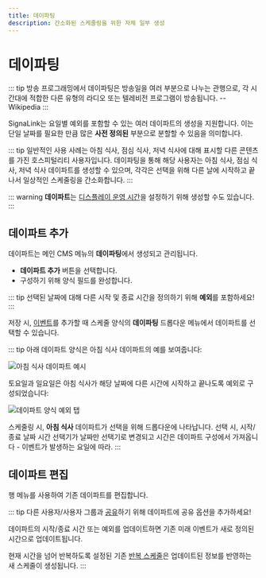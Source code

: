 ```yaml
---
title: 데이파팅
description: 간소화된 스케줄링을 위한 자체 일부 생성
---
```


# 데이파팅

::: tip
방송 프로그래밍에서 데이파팅은 방송일을 여러 부분으로 나누는 관행으로, 각 시간대에 적합한 다른 유형의 라디오 또는 텔레비전 프로그램이 방송됩니다.
-- Wikipedia
:::

SignaLink는 요일별 예외를 포함할 수 있는 여러 데이파트의 생성을 지원합니다. 이는 단일 날짜를 필요한 만큼 많은 **사전 정의된** 부분으로 분할할 수 있음을 의미합니다.

::: tip
일반적인 사용 사례는 아침 식사, 점심 식사, 저녁 식사에 대해 표시할 다른 콘텐츠를 가진 호스피털리티 사용자입니다. 데이파팅을 통해 해당 사용자는 아침 식사, 점심 식사, 저녁 식사 데이파트를 생성할 수 있으며, 각각은 선택을 위해 다른 날에 시작하고 끝나서 일상적인 스케줄링을 간소화합니다.
:::

::: warning
**데이파트**는 [디스플레이 운영 시간](/displays/settings#operating-hours)을 설정하기 위해 생성할 수도 있습니다.
:::

## 데이파트 추가

데이파트는 메인 CMS 메뉴의 **데이파팅**에서 생성되고 관리됩니다.

- **데이파트 추가** 버튼을 선택합니다.
- 구성하기 위해 양식 필드를 완성합니다.

::: tip
선택된 날짜에 대해 다른 시작 및 종료 시간을 정의하기 위해 **예외**를 포함하세요!
:::

저장 시, [이벤트](/scheduling/events)를 추가할 때 스케줄 양식의 **데이파팅** 드롭다운 메뉴에서 데이파트를 선택할 수 있습니다.

::: tip
아래 데이파트 양식은 아침 식사 데이파트의 예를 보여줍니다:

![아침 식사 데이파트 예시](/img/v4_scheduling_daypart_form.png)

토요일과 일요일은 아침 식사가 해당 날짜에 다른 시간에 시작하고 끝나도록 예외로 구성되었습니다:

![데이파트 양식 예외 탭](/img/v4_scheduling_daypart_form_exceptions.png)

스케줄링 시, **아침 식사** 데이파트가 선택을 위해 드롭다운에 나타납니다. 선택 시, 시작/종료 날짜 시간 선택기가 날짜만 선택기로 변경되고 시간은 데이파트 구성에서 가져옵니다 - 이벤트가 발생하는 요일에 따라.
:::

## 데이파트 편집

행 메뉴를 사용하여 기존 데이파트를 편집합니다.

::: tip
다른 사용자/사용자 그룹과 [공유](/users/features-and-sharing#share)하기 위해 데이파트에 공유 옵션을 추가하세요!

데이파트의 시작/종료 시간 또는 예외를 업데이트하면 기존 미래 이벤트가 새로 정의된 시간으로 업데이트됩니다.

현재 시간을 넘어 반복하도록 설정된 기존 [반복 스케줄](/scheduling/events#repeats)은 업데이트된 정보를 반영하는 새 스케줄이 생성됩니다.
::: 